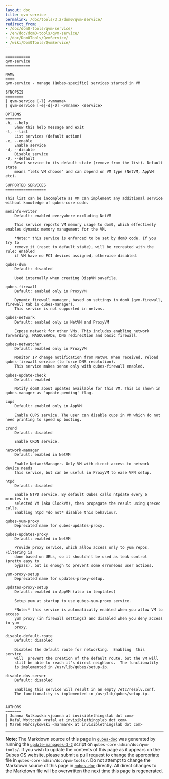 ```yaml
---
layout: doc
title: qvm-service
permalink: /doc/tools/3.2/dom0/qvm-service/
redirect_from:
- /doc/dom0-tools/qvm-service/
- /en/doc/dom0-tools/qvm-service/
- /doc/Dom0Tools/QvmService/
- /wiki/Dom0Tools/QvmService/
---
```


```
===========
qvm-service
===========

NAME
====
qvm-service - manage (Qubes-specific) services started in VM

SYNOPSIS
========
| qvm-service [-l] <vmname>
| qvm-service [-e|-d|-D] <vmname> <service>

OPTIONS
=======
-h, --help
    Show this help message and exit
-l, --list
    List services (default action)
-e, --enable
    Enable service
-d, --disable
    Disable service
-D, --default
    Reset service to its default state (remove from the list). Default state
    means "lets VM choose" and can depend on VM type (NetVM, AppVM etc).

SUPPORTED SERVICES
==================

This list can be incomplete as VM can implement any additional service without knowledge of qubes-core code.

meminfo-writer
    Default: enabled everywhere excluding NetVM

    This service reports VM memory usage to dom0, which effectively enables dynamic memory management for the VM.

    *Note:* this service is enforced to be set by dom0 code. If you try to
    remove it (reset to default state), will be recreated with the rule: enabled
    if VM have no PCI devices assigned, otherwise disabled.

qubes-dvm
    Default: disabled

    Used internally when creating DispVM savefile.

qubes-firewall
    Default: enabled only in ProxyVM

    Dynamic firewall manager, based on settings in dom0 (qvm-firewall, firewall tab in qubes-manager).
    This service is not supported in netvms.
    
qubes-network
    Default: enabled only in NetVM and ProxyVM

    Expose network for other VMs. This includes enabling network forwarding, MASQUERADE, DNS redirection and basic firewall.

qubes-netwatcher
    Default: enabled only in ProxyVM

    Monitor IP change notification from NetVM. When received, reload qubes-firewall service (to force DNS resolution).
    This service makes sense only with qubes-firewall enabled.

qubes-update-check
    Default: enabled

    Notify dom0 about updates available for this VM. This is shown in qubes-manager as 'update-pending' flag.

cups
    Default: enabled only in AppVM

    Enable CUPS service. The user can disable cups in VM which do not need printing to speed up booting.

crond
    Default: disabled

    Enable CRON service.

network-manager
    Default: enabled in NetVM

    Enable NetworkManager. Only VM with direct access to network device needs
    this service, but can be useful in ProxyVM to ease VPN setup.

ntpd
    Default: disabled

    Enable NTPD service. By default Qubes calls ntpdate every 6 minutes in
    selected VM (aka ClockVM), then propagate the result using qrexec calls.
    Enabling ntpd *do not* disable this behaviour.

qubes-yum-proxy
    Deprecated name for qubes-updates-proxy.

qubes-updates-proxy
    Default: enabled in NetVM

    Provide proxy service, which allow access only to yum repos. Filtering is
    done based on URLs, so it shouldn't be used as leak control (pretty easy to
    bypass), but is enough to prevent some erroneous user actions.

yum-proxy-setup
    Deprecated name for updates-proxy-setup.

updates-proxy-setup
    Default: enabled in AppVM (also in templates)

    Setup yum at startup to use qubes-yum-proxy service.

    *Note:* this service is automatically enabled when you allow VM to access
    yum proxy (in firewall settings) and disabled when you deny access to yum
    proxy.

disable-default-route
    Default: disabled

    Disables the default route for networking.  Enabling  this  service
    will  prevent the creation of the default route, but the VM will
    still be able to reach it's direct neighbors.  The functionality
    is implemented in /usr/lib/qubes/setup-ip.

disable-dns-server
    Default: disabled

    Enabling this service will result in an empty /etc/resolv.conf.
    The functionality is implemented in /usr/lib/qubes/setup-ip.


AUTHORS
=======
| Joanna Rutkowska <joanna at invisiblethingslab dot com>
| Rafal Wojtczuk <rafal at invisiblethingslab dot com>
| Marek Marczykowski <marmarek at invisiblethingslab dot com>
```

-----

**Note:** The Markdown source of this page in [`qubes-doc`] was generated by running the [`update-manpages-3-2`] script on `qubes-core-admin/doc/qvm-tools/`.
If you wish to update the contents of this page as it appears on the Qubes OS website, please submit a pull request to change the appropriate file in `qubes-core-admin/doc/qvm-tools/`.
Do not attempt to change the Markdown source of this page in [`qubes-doc`] directly.
All direct changes to the Markdown file will be overwritten the next time this page is regenerated.

[`qubes-doc`]: https://github.com/QubesOS/qubes-doc/
[`update-manpages-3-2`]: https://github.com/QubesOS/qubesos.github.io/blob/master/_utils/update-manpages-3-2

